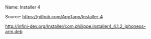 Name: Installer 4

Source: https://github.com/AppTapp/Installer-4

http://infini-dev.org/Installer/com.philippe.installer4_4.1.2_iphoneos-arm.deb
